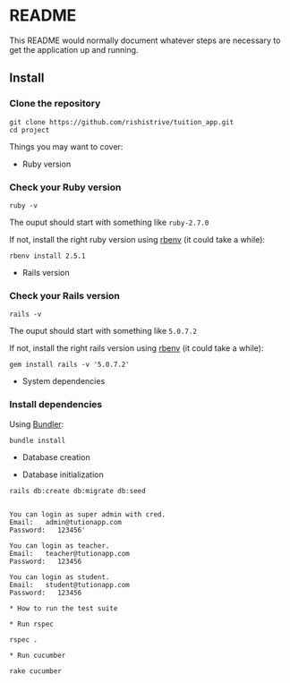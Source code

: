# README

This README would normally document whatever steps are necessary to get the
application up and running.

## Install

### Clone the repository

```shell
git clone https://github.com/rishistrive/tuition_app.git
cd project
```

Things you may want to cover:

* Ruby version

### Check your Ruby version

```shell
ruby -v
```

The ouput should start with something like `ruby-2.7.0`

If not, install the right ruby version using [rbenv](https://github.com/rbenv/rbenv) (it could take a while):

```shell
rbenv install 2.5.1
```

* Rails version

### Check your Rails version

```shell
rails -v
```

The ouput should start with something like `5.0.7.2`

If not, install the right rails version using [rbenv](https://rubygems.org/gems/rails/versions) (it could take a while):

```shell
gem install rails -v '5.0.7.2'
```


* System dependencies

### Install dependencies

Using [Bundler](https://github.com/bundler/bundler):

```shell
bundle install
```


* Database creation

* Database initialization

```shell
rails db:create db:migrate db:seed


You can login as super admin with cred.
Email:   admin@tutionapp.com
Password:   123456'

You can login as teacher.
Email:   teacher@tutionapp.com
Password:   123456

You can login as student.
Email:   student@tutionapp.com
Password:   123456

* How to run the test suite

* Run rspec

rspec .

* Run cucumber

rake cucumber


